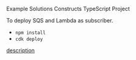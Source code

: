 Example Solutions Constructs TypeScript Project

To deploy SQS and Lambda as subscriber.

* `npm install`
* `cdk deploy`

[description](https://figmentresearch.com/aws/scsqslamda)